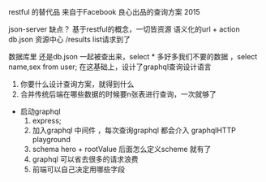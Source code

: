 restful  的替代品
来自于Facebook 良心出品的查询方案 2015

json-server
缺点？
基于restful的概念，一切皆资源 
语义化的url + action 
db.json 资源中心
/results  list请求到了

数据库里 还是db.json 一起被查出来，select *
多好多我们不要的数据 ，select name,sex from user;
在这基础上，设计了graphql查询设计语言
 1. 你要什么设计查询方案，就得到什么
 2. 合并传统后端在哪些数据的时候要n张表进行查询，一次就够了

- 启动graphql
   1. express;
   2. 加入graphql 中间件 ，每次查询graphql 都会介入
      graphqlHTTP playground
   3. schema hero + rootValue 
      后面怎么定义scheme 就有了
   4. graphql 可以省去很多的请求浪费
   5. 前端可以自己决定用哪些字段